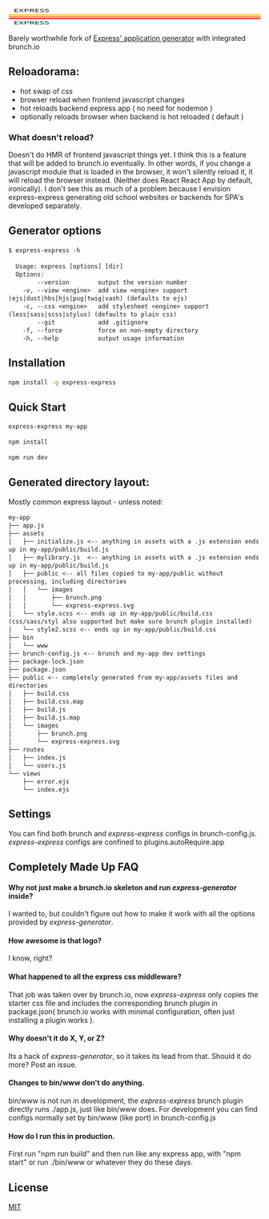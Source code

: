 ![express-express logo](./express-express.svg)

Barely worthwhile fork of [Express' application generator](https://github.com/expressjs/generator) with integrated brunch.io

## Reloadorama:
* hot swap of css
* browser reload when frontend javascript changes
* hot reloads backend express app ( no need for nodemon )
* optionally reloads browser when backend is hot reloaded ( default )

### What doesn't reload?
Doesn't do HMR of frontend javascript things yet.  I think this is a feature
that will be added to brunch.io eventually.  In other words, if you change a
javascript module that is loaded in the browser, it won't silently reload it,
it will reload the browser instead.  (Neither does React React App by default,
ironically).  I don't see this as much of a problem because I envision
express-express generating old school websites or backends for SPA's developed
separately.


## Generator options
```
$ express-express -h

  Usage: express [options] [dir]
  Options:
        --version        output the version number
    -v, --view <engine>  add view <engine> support (ejs|dust|hbs|hjs|pug|twig|vash) (defaults to ejs)
    -c, --css <engine>   add stylesheet <engine> support (less|sass|scss|stylus) (defaults to plain css)
        --git            add .gitignore
    -f, --force          force on non-empty directory
    -h, --help           output usage information
```

## Installation

```sh
npm install -g express-express
```

## Quick Start

```bash
express-express my-app
```

```bash
npm install
```

```bash
npm run dev
```


## Generated directory layout:

Mostly common express layout - unless noted:

```
my-app
├── app.js
├── assets
│   ├── initialize.js <-- anything in assets with a .js extension ends up in my-app/public/build.js
│   ├── mylibrary.js  <-- anything in assets with a .js extension ends up in my-app/public/build.js
│   ├── public <-- all files copied to my-app/public without processing, including directories
│   │   └── images
│   │       ├── brunch.png
│   │       └── express-express.svg
│   └── style.scss <-- ends up in my-app/public/build.css (css/sass/styl also supported but make sure brunch plugin installed)
│   └── style2.scss <-- ends up in my-app/public/build.css
├── bin
│   └── www
├── brunch-config.js <-- brunch and my-app dev settings
├── package-lock.json
├── package.json
├── public <-- completely generated from my-app/assets files and directories
│   ├── build.css
│   ├── build.css.map
│   ├── build.js
│   ├── build.js.map
│   └── images
│       ├── brunch.png
│       └── express-express.svg
├── routes
│   ├── index.js
│   └── users.js
└── views
    ├── error.ejs
    └── index.ejs
```

## Settings

You can find both brunch and _express-express_ configs in brunch-config.js.
_express-express_ configs are confined to plugins.autoRequire.app


## Completely Made Up FAQ

#### Why not just make a brunch.io skeleton and run _express-generator_ inside?

I wanted to, but couldn't figure out how to make it work with all the options provided by _express-generator_.

#### How awesome is that logo?

I know, right?

#### What happened to all the express css middleware?

That job was taken over by brunch.io, now _express-express_ only copies the
starter css file and includes the corresponding brunch plugin in package.json(
brunch.io works with minimal configuration, often just installing a plugin
works ).

#### Why doesn't it do X, Y, or Z?

Its a hack of _express-generator_, so it takes its lead from that.  Should it
do more? Post an issue.

#### Changes to bin/www don't do anything.

bin/www is not run in development, the _express-express_ brunch plugin
directly runs ./app.js, just like bin/www does.  For development you can find
configs normally set by bin/www (like port) in brunch-config.js

#### How do I run this in production.

First run "npm run build" and then run like any express app, with "npm start"
or run ./bin/www or whatever they do these days.


## License

[MIT](LICENSE)

